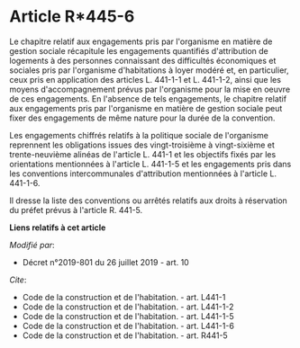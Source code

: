 # Article R*445-6

Le chapitre relatif aux engagements pris par l'organisme en matière de gestion sociale récapitule les engagements quantifiés
d'attribution de logements à des personnes connaissant des difficultés économiques et sociales pris par l'organisme
d'habitations à loyer modéré et, en particulier, ceux pris en application des articles L. 441-1-1 et L. 441-1-2, ainsi que
les moyens d'accompagnement prévus par l'organisme pour la mise en oeuvre de ces engagements. En l'absence de tels
engagements, le chapitre relatif aux engagements pris par l'organisme en matière de gestion sociale peut fixer des
engagements de même nature pour la durée de la convention.

Les engagements chiffrés relatifs à la politique sociale de l'organisme reprennent les obligations issues des vingt-troisième
à vingt-sixième et trente-neuvième alinéas de l'article L. 441-1 et les objectifs fixés par les orientations mentionnées à
l'article L. 441-1-5 et les engagements pris dans les conventions intercommunales d'attribution mentionnées à l'article L.
441-1-6.

Il dresse la liste des conventions ou arrêtés relatifs aux droits à réservation du préfet prévus à l'article R. 441-5.

**Liens relatifs à cet article**

_Modifié par_:

  - Décret n°2019-801 du 26 juillet 2019 - art. 10

_Cite_:

  - Code de la construction et de l'habitation. - art. L441-1
  - Code de la construction et de l'habitation. - art. L441-1-2
  - Code de la construction et de l'habitation. - art. L441-1-5
  - Code de la construction et de l'habitation. - art. L441-1-6
  - Code de la construction et de l'habitation. - art. R441-5
